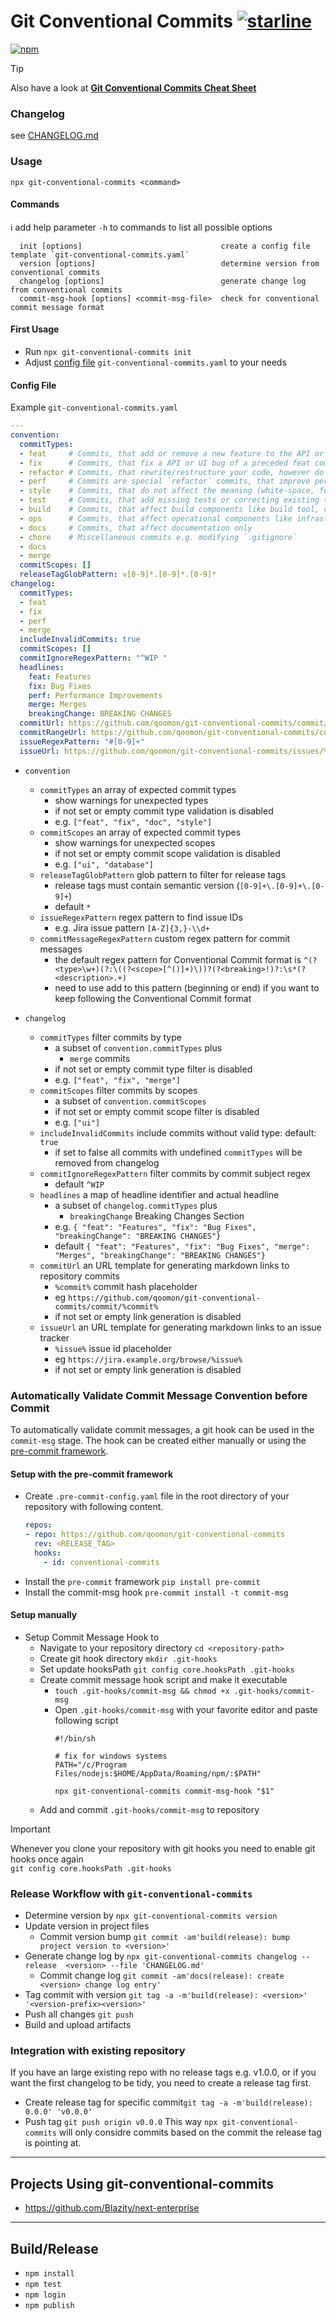 # Git Conventional Commits [![starline](https://starlines.qoo.monster/assets/qoomon/git-conventional-commits)](https://github.com/qoomon/starlines)

[![npm](https://img.shields.io/npm/v/git-conventional-commits)](https://www.npmjs.com/package/git-conventional-commits)

> [!TIP]
> Also have a look at **[Git Conventional Commits Cheat Sheet](https://gist.github.com/qoomon/5dfcdf8eec66a051ecd85625518cfd13)**

### Changelog
see [CHANGELOG.md](CHANGELOG.md)

### Usage
`npx git-conventional-commits <command>`
#### Commands
ℹ add help parameter `-h` to commands to list all possible options
```
  init [options]                               create a config file template `git-conventional-commits.yaml`
  version [options]                            determine version from conventional commits
  changelog [options]                          generate change log from conventional commits
  commit-msg-hook [options] <commit-msg-file>  check for conventional commit message format
```
  
#### First Usage
* Run `npx git-conventional-commits init`
* Adjust [config file](#config-file) `git-conventional-commits.yaml` to your needs

#### Config File
Example `git-conventional-commits.yaml`
```yaml
---
convention:
  commitTypes:
  - feat     # Commits, that add or remove a new feature to the API or UI
  - fix      # Commits, that fix a API or UI bug of a preceded feat commit
  - refactor # Commits, that rewrite/restructure your code, however do not change any API or UI behaviour
  - perf     # Commits are special `refactor` commits, that improve performance
  - style    # Commits, that do not affect the meaning (white-space, formatting, missing semi-colons, etc)
  - test     # Commits, that add missing tests or correcting existing tests
  - build    # Commits, that affect build components like build tool, ci pipeline, dependencies, project version, ...
  - ops      # Commits, that affect operational components like infrastructure, deployment, backup, recovery, ...
  - docs     # Commits, that affect documentation only 
  - chore    # Miscellaneous commits e.g. modifying `.gitignore`
  - docs
  - merge
  commitScopes: []
  releaseTagGlobPattern: v[0-9]*.[0-9]*.[0-9]*
changelog:
  commitTypes:
  - feat
  - fix
  - perf
  - merge
  includeInvalidCommits: true
  commitScopes: []
  commitIgnoreRegexPattern: "^WIP "
  headlines:
    feat: Features
    fix: Bug Fixes
    perf: Performance Improvements
    merge: Merges
    breakingChange: BREAKING CHANGES
  commitUrl: https://github.com/qoomon/git-conventional-commits/commit/%commit%
  commitRangeUrl: https://github.com/qoomon/git-conventional-commits/compare/%from%...%to%?diff=split
  issueRegexPattern: "#[0-9]+"
  issueUrl: https://github.com/qoomon/git-conventional-commits/issues/%issue%

```
* `convention`
  * `commitTypes` an array of expected commit types
    * show warnings for unexpected types
    * if not set or empty commit type validation is disabled
    * e.g. `["feat", "fix", "doc", "style"]`
  * `commitScopes` an array of expected commit types
    * show warnings for unexpected scopes
    * if not set or empty commit scope validation is disabled
    * e.g. `["ui", "database"]` 
  * `releaseTagGlobPattern` glob pattern to filter for release tags
    * release tags must contain semantic version (`[0-9]+\.[0-9]+\.[0-9]+`)
    * default `*`  
  * `issueRegexPattern` regex pattern to find issue IDs
    * e.g. Jira issue pattern `[A-Z]{3,}-\\d+`
  * `commitMessageRegexPattern` custom regex pattern for commit messages
    * the default regex pattern for Conventional Commit format is `^(?<type>\w+)(?:\((?<scope>[^()]+)\))?(?<breaking>!)?:\s*(?<description>.+)`
    * need to use add to this pattern (beginning or end) if you want to keep following the Conventional Commit format
 
* `changelog` 
  * `commitTypes` filter commits by type
    * a subset of `convention.commitTypes` plus
      * `merge` commits
    * if not set or empty commit type filter is disabled
    * e.g. `["feat", "fix", "merge"]`
  * `commitScopes` filter commits by scopes
    * a subset of `convention.commitScopes`
    * if not set or empty commit scope filter is disabled
    * e.g. `["ui"]`
  * `includeInvalidCommits` include commits without valid type: default: `true`
    * if set to false all commits with undefined `commitTypes` will be removed from changelog 
  * `commitIgnoreRegexPattern` filter commits by commit subject regex
    * default `^WIP `  
  * `headlines` a map of headline identifier and actual headline
    * a subset of `changelog.commitTypes` plus
      * `breakingChange` Breaking Changes Section
    * e.g. `{ "feat": "Features", "fix": "Bug Fixes", "breakingChange": "BREAKING CHANGES"}`  
    * default `{ "feat": "Features", "fix": "Bug Fixes", "merge": "Merges", "breakingChange": "BREAKING CHANGES"}`
  * `commitUrl` an URL template for generating markdown links to repository commits
    * `%commit%` commit hash placeholder
    * eg `https://github.com/qoomon/git-conventional-commits/commit/%commit%`
    * if not set or empty link generation is disabled
  * `issueUrl` an URL template for generating markdown links to an issue tracker
    * `%issue%` issue id placeholder
    * eg `https://jira.example.org/browse/%issue%`
    * if not set or empty link generation is disabled
 

### Automatically Validate Commit Message Convention before Commit

To automatically validate commit messages, a git hook can be used in the `commit-msg` stage. 
The hook can be created either manually or using the [pre-commit framework](https://pre-commit.com/).

#### Setup with the pre-commit framework
* Create `.pre-commit-config.yaml` file in the root directory of your repository with following content. 
    ```yaml
    repos:
    - repo: https://github.com/qoomon/git-conventional-commits
      rev: <RELEASE_TAG>
      hooks:
        - id: conventional-commits
    ```
* Install the `pre-commit` framework `pip install pre-commit`
* Install the commit-msg hook `pre-commit install -t commit-msg`

#### Setup manually
* Setup Commit Message Hook to 
  * Navigate to your repository directory `cd <repository-path>`
  * Create git hook directory `mkdir .git-hooks`
  * Set update hooksPath `git config core.hooksPath .git-hooks`
  * Create commit message hook script and make it executable
    * `touch .git-hooks/commit-msg && chmod +x .git-hooks/commit-msg`
    * Open `.git-hooks/commit-msg` with your favorite editor and paste following script
      ```shell
      #!/bin/sh

      # fix for windows systems
      PATH="/c/Program Files/nodejs:$HOME/AppData/Roaming/npm/:$PATH"

      npx git-conventional-commits commit-msg-hook "$1"
      ```
  * Add and commit `.git-hooks/commit-msg` to repository
> [!IMPORTANT]
> Whenever you clone your repository with git hooks you need to enable git hooks once again
> <br>`git config core.hooksPath .git-hooks`


### Release Workflow with `git-conventional-commits`
* Determine version by `npx git-conventional-commits version`
* Update version in project files
  * Commit version bump `git commit -am'build(release): bump project version to <version>'`
* Generate change log by `npx git-conventional-commits changelog --release  <version> --file 'CHANGELOG.md'`
  * Commit change log `git commit -am'docs(release): create <version> change log entry'`
* Tag commit with version `git tag -a -m'build(release): <version>' '<version-prefix><version>'`
* Push all changes `git push`
* Build and upload artifacts

### Integration with existing repository

If you have an large existing repo with no release tags e.g. v1.0.0, or if you want the first changelog to be tidy, you need to create a release tag first.
* Create release tag for specific commit`git tag -a -m'build(release): 0.0.0' 'v0.0.0'`
* Push tag `git push origin v0.0.0`
This way `npx git-conventional-commits` will only considre commits based on the commit the release tag is pointing at.

---
## Projects Using git-conventional-commits
- https://github.com/Blazity/next-enterprise

---

## Build/Release
* `npm install`
* `npm test`
* `npm login`
* `npm publish`

